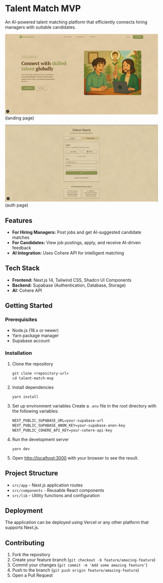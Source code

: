 # Talent Match MVP

An AI-powered talent matching platform that efficiently connects hiring managers with suitable candidates.

![Landing Page](./public/landing-page.png)
(landing page)

![Auth Page](./public/auth-page.png)
(auth page)

## Features

- **For Hiring Managers:** Post jobs and get AI-suggested candidate matches
- **For Candidates:** View job postings, apply, and receive AI-driven feedback
- **AI Integration:** Uses Cohere API for intelligent matching

## Tech Stack

- **Frontend:** Next.js 14, Tailwind CSS, Shadcn UI Components
- **Backend:** Supabase (Authentication, Database, Storage)
- **AI:** Cohere API

## Getting Started

### Prerequisites

- Node.js (18.x or newer)
- Yarn package manager
- Supabase account

### Installation

1. Clone the repository
   ```
   git clone <repository-url>
   cd talent-match-mvp
   ```

2. Install dependencies
   ```
   yarn install
   ```

3. Set up environment variables
   Create a `.env` file in the root directory with the following variables:
   ```
   NEXT_PUBLIC_SUPABASE_URL=your-supabase-url
   NEXT_PUBLIC_SUPABASE_ANON_KEY=your-supabase-anon-key
   NEXT_PUBLIC_COHERE_API_KEY=your-cohere-api-key
   ```

4. Run the development server
   ```
   yarn dev
   ```

5. Open [http://localhost:3000](http://localhost:3000) with your browser to see the result.

## Project Structure

- `src/app` - Next.js application routes
- `src/components` - Reusable React components
- `src/lib` - Utility functions and configuration

## Deployment

The application can be deployed using Vercel or any other platform that supports Next.js.

## Contributing

1. Fork the repository
2. Create your feature branch (`git checkout -b feature/amazing-feature`)
3. Commit your changes (`git commit -m 'Add some amazing feature'`)
4. Push to the branch (`git push origin feature/amazing-feature`)
5. Open a Pull Request
